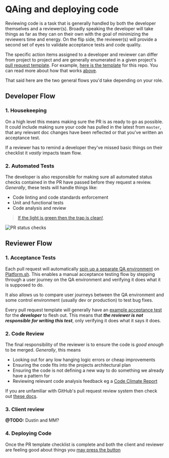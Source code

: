 # QAing and deploying code

Reviewing code is a task that is generally handled by both the developer themselves and a reviewer(s). Broadly speaking the developer will take things as far as they can on their own with the goal of minimizing the reviewers time and energy. On the flip side, the reviewer(s) will provide a second set of eyes to validate acceptance tests and code quality.

The specific action items assigned to a developer and reviewer can differ from project to project and are generally enumerated in a given project's [pull request template](https://help.github.com/en/articles/creating-a-pull-request-template-for-your-repository). For example, [here is the template](https://github.com/thinktandem/tandem/blob/master/.github/PULL_REQUEST_TEMPLATE.md) for this repo. You can read more about how that works [above](/guides/process.md#_4-open-a-pull-request).

That said here are the two general flows you'd take depending on your role.

## Developer Flow

### 1. Housekeeping

On a high level this means making sure the PR is as ready to go as possible. It could include making sure your code has pulled in the latest from `master`, that any relevant doc changes have been reflected or that you've written an acceptance test.

If a reviewer has to remind a developer they've missed basic things on their checklist it _vastly_ impacts team flow.

### 2. Automated Tests

The developer is also responsible for making sure all automated status checks contained in the PR have passed before they request a review. _Generally_, these tests will handle things like:

* Code linting and code standards enforcement
* Unit and functional tests
* Code analysis and review

> [If the light is green then the trap is clean!](https://www.youtube.com/watch?v=aLwKMkdVMnQ&feature=youtu.be&t=25).

![PR status checks](/images/light-is-green.png)

## Reviewer Flow

### 1. Acceptance Tests

Each pull request will automatically [spin up a separate QA environment](https://docs.platform.sh/administration/integrations/github.html) on [Platform.sh](https://platform.sh/). This enables a manual acceptance testing flow by stepping through a user journey on the QA environment and verifying it does what it is supposed to do.

It also allows us to compare user journeys between the QA environment and some control environment (usually dev or production) to test bug fixes.

Every pull request template will generally have an [example acceptance test](https://github.com/thinktandem/tandem/blob/master/.github/PULL_REQUEST_TEMPLATE.md#acceptance-test) for the **_developer_** to flesh out. This means that **_the reviewer is not responsible for writing this test_**, only verifying it does what it says it does.

### 2. Code Review

The final responsibility of the reviewer is to ensure the code is _good enough_ to be merged. _Generally_, this means

* Looking out for any low hanging logic errors or cheap improvements
* Ensuring the code fits into the projects architectural plan
* Ensuring the code is not defining a new way to do something we already have a pattern for
* Reviewing relevant code analysis feedback eg a [Code Climate Report](https://codeclimate.com/)

If you are unfamiliar with GitHub's pull request review system then check out [these docs](https://help.github.com/en/articles/about-pull-request-reviews
).

### 3. Client review

**@TODO:** Dustin and MM?

### 4. Deploying Code

Once the PR template checklist is complete and both the client and reviewer are feeling good about things you [may press the button](https://help.github.com/en/articles/merging-a-pull-request)

